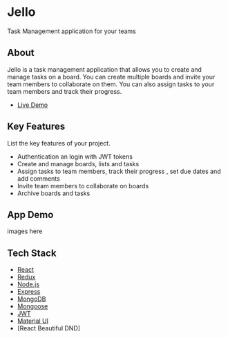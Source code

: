 # Jello

Task Management application for your teams

## About

Jello is a task management application that allows you to create and manage tasks on a board. You can create multiple boards and invite your team members to collaborate on them. You can also assign tasks to your team members and track their progress. 

- [Live Demo](jello-murex.vercel.app)

## Key Features

List the key features of your project.

- Authentication an login with JWT tokens 
- Create and manage boards, lists and tasks
- Assign tasks to team members, track their progress , set due dates and add comments
- Invite team members to collaborate on boards
- Archive boards and tasks

## App Demo

images here
  


## Tech Stack

- [React](https://reactjs.org/)
- [Redux](https://redux.js.org/)
- [Node.js](https://nodejs.org/en/)
- [Express](https://expressjs.com/)
- [MongoDB](https://www.mongodb.com/)
- [Mongoose](https://mongoosejs.com/)
- [JWT](https://jwt.io/)
- [Material UI](https://material-ui.com/)
- [React Beautiful DND] 